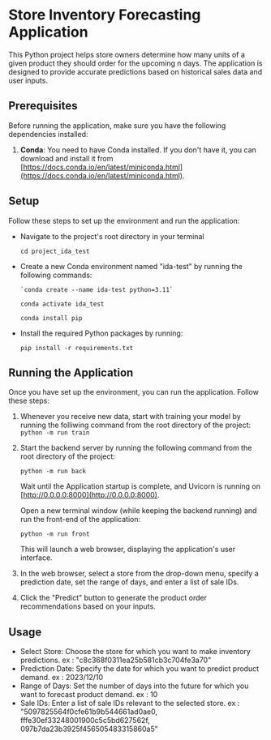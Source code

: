 ﻿
# Store Inventory Forecasting Application

This Python project helps store owners determine how many units of a given product they should order for the upcoming n days. The application is designed to provide accurate predictions based on historical sales data and user inputs.

## Prerequisites

Before running the application, make sure you have the following dependencies installed:

1.  **Conda**: You need to have Conda installed. If you don't have it, you can download and install it from [https://docs.conda.io/en/latest/miniconda.html](https://docs.conda.io/en/latest/miniconda.html).

## Setup

Follow these steps to set up the environment and run the application:
    
-   Navigate to the project's root directory in your terminal
    
	  `cd project_ida_test` 
    
-   Create a new Conda environment named "ida-test" by running the following commands:
    
		`conda create --name ida-test python=3.11`

	   `conda activate ida_test` 
	   
	   `conda install pip` 
    
-   Install the required Python packages by running:    

	 `pip install -r requirements.txt` 
    

## Running the Application

Once you have set up the environment, you can run the application. Follow these steps:

1.  Whenever you receive new data, start with training your model by running the folliwing command from the root directory of the project:
	`python -m run train` 

2. Start the backend server by running the following command from the root directory of the project:    

	`python -m run back` 
    
    Wait until the Application startup is complete, and Uvicorn is running on [http://0.0.0.0:8000](http://0.0.0.0:8000).
    
	Open a new terminal window (while keeping the backend running) and run the front-end of the application:    

	 `python -m run front` 
    
    This will launch a web browser, displaying the application's user interface.
    
3.  In the web browser, select a store from the drop-down menu, specify a prediction date, set the range of days, and enter a list of sale IDs.
    
4.  Click the "Predict" button to generate the product order recommendations based on your inputs.
    

## Usage

-   Select Store: Choose the store for which you want to make inventory predictions.
	ex : "c8c368f0311ea25b581cb3c704fe3a70"
-   Prediction Date: Specify the date for which you want to predict product demand.
	ex : 2023/12/10
-   Range of Days: Set the number of days into the future for which you want to forecast product demand.
	ex : 10
-   Sale IDs: Enter a list of sale IDs relevant to the selected store.
	ex : "5097825564f0cfe61b9b544661ad0ae0, fffe30ef33248001900c5c5bd627562f, 097b7da23b3925f456505483315860a5"
